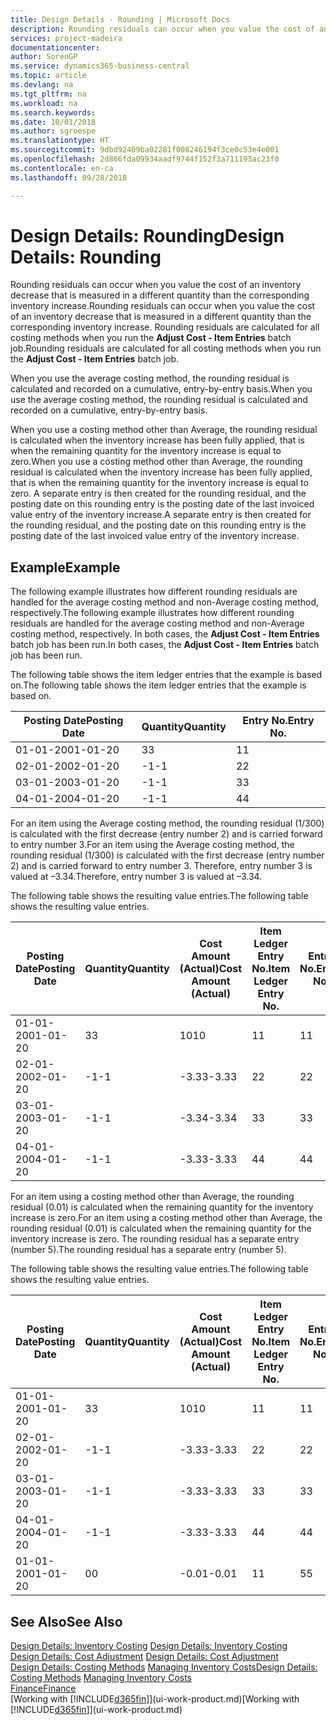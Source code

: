 ```yaml
---
title: Design Details - Rounding | Microsoft Docs
description: Rounding residuals can occur when you value the cost of an inventory decrease that is measured in a different quantity than the corresponding inventory increase. Rounding residuals are calculated for all costing methods when you run the **Adjust Cost - Item Entries** batch job.
services: project-madeira
documentationcenter: 
author: SorenGP
ms.service: dynamics365-business-central
ms.topic: article
ms.devlang: na
ms.tgt_pltfrm: na
ms.workload: na
ms.search.keywords: 
ms.date: 10/01/2018
ms.author: sgroespe
ms.translationtype: HT
ms.sourcegitcommit: 9dbd92409ba02281f008246194f3ce0c53e4e001
ms.openlocfilehash: 2d866fda09934aadf9744f152f3a711193ac23f0
ms.contentlocale: en-ca
ms.lasthandoff: 09/28/2018

---
```

# <a name="design-details-rounding"></a><span data-ttu-id="ed8ca-104">Design Details: Rounding</span><span class="sxs-lookup"><span data-stu-id="ed8ca-104">Design Details: Rounding</span></span>
<span data-ttu-id="ed8ca-105">Rounding residuals can occur when you value the cost of an inventory decrease that is measured in a different quantity than the corresponding inventory increase.</span><span class="sxs-lookup"><span data-stu-id="ed8ca-105">Rounding residuals can occur when you value the cost of an inventory decrease that is measured in a different quantity than the corresponding inventory increase.</span></span> <span data-ttu-id="ed8ca-106">Rounding residuals are calculated for all costing methods when you run the **Adjust Cost - Item Entries** batch job.</span><span class="sxs-lookup"><span data-stu-id="ed8ca-106">Rounding residuals are calculated for all costing methods when you run the **Adjust Cost - Item Entries** batch job.</span></span>  

 <span data-ttu-id="ed8ca-107">When you use the average costing method, the rounding residual is calculated and recorded on a cumulative, entry-by-entry basis.</span><span class="sxs-lookup"><span data-stu-id="ed8ca-107">When you use the average costing method, the rounding residual is calculated and recorded on a cumulative, entry-by-entry basis.</span></span>  

 <span data-ttu-id="ed8ca-108">When you use a costing method other than Average, the rounding residual is calculated when the inventory increase has been fully applied, that is when the remaining quantity for the inventory increase is equal to zero.</span><span class="sxs-lookup"><span data-stu-id="ed8ca-108">When you use a costing method other than Average, the rounding residual is calculated when the inventory increase has been fully applied, that is when the remaining quantity for the inventory increase is equal to zero.</span></span> <span data-ttu-id="ed8ca-109">A separate entry is then created for the rounding residual, and the posting date on this rounding entry is the posting date of the last invoiced value entry of the inventory increase.</span><span class="sxs-lookup"><span data-stu-id="ed8ca-109">A separate entry is then created for the rounding residual, and the posting date on this rounding entry is the posting date of the last invoiced value entry of the inventory increase.</span></span>  

## <a name="example"></a><span data-ttu-id="ed8ca-110">Example</span><span class="sxs-lookup"><span data-stu-id="ed8ca-110">Example</span></span>  
 <span data-ttu-id="ed8ca-111">The following example illustrates how different rounding residuals are handled for the average costing method and non-Average costing method, respectively.</span><span class="sxs-lookup"><span data-stu-id="ed8ca-111">The following example illustrates how different rounding residuals are handled for the average costing method and non-Average costing method, respectively.</span></span> <span data-ttu-id="ed8ca-112">In both cases, the **Adjust Cost - Item Entries** batch job has been run.</span><span class="sxs-lookup"><span data-stu-id="ed8ca-112">In both cases, the **Adjust Cost - Item Entries** batch job has been run.</span></span>  

 <span data-ttu-id="ed8ca-113">The following table shows the item ledger entries that the example is based on.</span><span class="sxs-lookup"><span data-stu-id="ed8ca-113">The following table shows the item ledger entries that the example is based on.</span></span>  

|<span data-ttu-id="ed8ca-114">Posting Date</span><span class="sxs-lookup"><span data-stu-id="ed8ca-114">Posting Date</span></span>|<span data-ttu-id="ed8ca-115">Quantity</span><span class="sxs-lookup"><span data-stu-id="ed8ca-115">Quantity</span></span>|<span data-ttu-id="ed8ca-116">Entry No.</span><span class="sxs-lookup"><span data-stu-id="ed8ca-116">Entry No.</span></span>|  
|------------------|--------------|---------------|  
|<span data-ttu-id="ed8ca-117">01-01-20</span><span class="sxs-lookup"><span data-stu-id="ed8ca-117">01-01-20</span></span>|<span data-ttu-id="ed8ca-118">3</span><span class="sxs-lookup"><span data-stu-id="ed8ca-118">3</span></span>|<span data-ttu-id="ed8ca-119">1</span><span class="sxs-lookup"><span data-stu-id="ed8ca-119">1</span></span>|  
|<span data-ttu-id="ed8ca-120">02-01-20</span><span class="sxs-lookup"><span data-stu-id="ed8ca-120">02-01-20</span></span>|<span data-ttu-id="ed8ca-121">-1</span><span class="sxs-lookup"><span data-stu-id="ed8ca-121">-1</span></span>|<span data-ttu-id="ed8ca-122">2</span><span class="sxs-lookup"><span data-stu-id="ed8ca-122">2</span></span>|  
|<span data-ttu-id="ed8ca-123">03-01-20</span><span class="sxs-lookup"><span data-stu-id="ed8ca-123">03-01-20</span></span>|<span data-ttu-id="ed8ca-124">-1</span><span class="sxs-lookup"><span data-stu-id="ed8ca-124">-1</span></span>|<span data-ttu-id="ed8ca-125">3</span><span class="sxs-lookup"><span data-stu-id="ed8ca-125">3</span></span>|  
|<span data-ttu-id="ed8ca-126">04-01-20</span><span class="sxs-lookup"><span data-stu-id="ed8ca-126">04-01-20</span></span>|<span data-ttu-id="ed8ca-127">-1</span><span class="sxs-lookup"><span data-stu-id="ed8ca-127">-1</span></span>|<span data-ttu-id="ed8ca-128">4</span><span class="sxs-lookup"><span data-stu-id="ed8ca-128">4</span></span>|  

 <span data-ttu-id="ed8ca-129">For an item using the Average costing method, the rounding residual (1/300) is calculated with the first decrease (entry number 2) and is carried forward to entry number 3.</span><span class="sxs-lookup"><span data-stu-id="ed8ca-129">For an item using the Average costing method, the rounding residual (1/300) is calculated with the first decrease (entry number 2) and is carried forward to entry number 3.</span></span> <span data-ttu-id="ed8ca-130">Therefore, entry number 3 is valued at –3.34.</span><span class="sxs-lookup"><span data-stu-id="ed8ca-130">Therefore, entry number 3 is valued at –3.34.</span></span>  

 <span data-ttu-id="ed8ca-131">The following table shows the resulting value entries.</span><span class="sxs-lookup"><span data-stu-id="ed8ca-131">The following table shows the resulting value entries.</span></span>  

|<span data-ttu-id="ed8ca-132">Posting Date</span><span class="sxs-lookup"><span data-stu-id="ed8ca-132">Posting Date</span></span>|<span data-ttu-id="ed8ca-133">Quantity</span><span class="sxs-lookup"><span data-stu-id="ed8ca-133">Quantity</span></span>|<span data-ttu-id="ed8ca-134">Cost Amount (Actual)</span><span class="sxs-lookup"><span data-stu-id="ed8ca-134">Cost Amount (Actual)</span></span>|<span data-ttu-id="ed8ca-135">Item Ledger Entry No.</span><span class="sxs-lookup"><span data-stu-id="ed8ca-135">Item Ledger Entry No.</span></span>|<span data-ttu-id="ed8ca-136">Entry No.</span><span class="sxs-lookup"><span data-stu-id="ed8ca-136">Entry No.</span></span>|  
|------------------|--------------|----------------------------|---------------------------|---------------|  
|<span data-ttu-id="ed8ca-137">01-01-20</span><span class="sxs-lookup"><span data-stu-id="ed8ca-137">01-01-20</span></span>|<span data-ttu-id="ed8ca-138">3</span><span class="sxs-lookup"><span data-stu-id="ed8ca-138">3</span></span>|<span data-ttu-id="ed8ca-139">10</span><span class="sxs-lookup"><span data-stu-id="ed8ca-139">10</span></span>|<span data-ttu-id="ed8ca-140">1</span><span class="sxs-lookup"><span data-stu-id="ed8ca-140">1</span></span>|<span data-ttu-id="ed8ca-141">1</span><span class="sxs-lookup"><span data-stu-id="ed8ca-141">1</span></span>|  
|<span data-ttu-id="ed8ca-142">02-01-20</span><span class="sxs-lookup"><span data-stu-id="ed8ca-142">02-01-20</span></span>|<span data-ttu-id="ed8ca-143">-1</span><span class="sxs-lookup"><span data-stu-id="ed8ca-143">-1</span></span>|<span data-ttu-id="ed8ca-144">-3.33</span><span class="sxs-lookup"><span data-stu-id="ed8ca-144">-3.33</span></span>|<span data-ttu-id="ed8ca-145">2</span><span class="sxs-lookup"><span data-stu-id="ed8ca-145">2</span></span>|<span data-ttu-id="ed8ca-146">2</span><span class="sxs-lookup"><span data-stu-id="ed8ca-146">2</span></span>|  
|<span data-ttu-id="ed8ca-147">03-01-20</span><span class="sxs-lookup"><span data-stu-id="ed8ca-147">03-01-20</span></span>|<span data-ttu-id="ed8ca-148">-1</span><span class="sxs-lookup"><span data-stu-id="ed8ca-148">-1</span></span>|<span data-ttu-id="ed8ca-149">-3.34</span><span class="sxs-lookup"><span data-stu-id="ed8ca-149">-3.34</span></span>|<span data-ttu-id="ed8ca-150">3</span><span class="sxs-lookup"><span data-stu-id="ed8ca-150">3</span></span>|<span data-ttu-id="ed8ca-151">3</span><span class="sxs-lookup"><span data-stu-id="ed8ca-151">3</span></span>|  
|<span data-ttu-id="ed8ca-152">04-01-20</span><span class="sxs-lookup"><span data-stu-id="ed8ca-152">04-01-20</span></span>|<span data-ttu-id="ed8ca-153">-1</span><span class="sxs-lookup"><span data-stu-id="ed8ca-153">-1</span></span>|<span data-ttu-id="ed8ca-154">-3.33</span><span class="sxs-lookup"><span data-stu-id="ed8ca-154">-3.33</span></span>|<span data-ttu-id="ed8ca-155">4</span><span class="sxs-lookup"><span data-stu-id="ed8ca-155">4</span></span>|<span data-ttu-id="ed8ca-156">4</span><span class="sxs-lookup"><span data-stu-id="ed8ca-156">4</span></span>|  

 <span data-ttu-id="ed8ca-157">For an item using a costing method other than Average, the rounding residual (0.01) is calculated when the remaining quantity for the inventory increase is zero.</span><span class="sxs-lookup"><span data-stu-id="ed8ca-157">For an item using a costing method other than Average, the rounding residual (0.01) is calculated when the remaining quantity for the inventory increase is zero.</span></span> <span data-ttu-id="ed8ca-158">The rounding residual has a separate entry (number 5).</span><span class="sxs-lookup"><span data-stu-id="ed8ca-158">The rounding residual has a separate entry (number 5).</span></span>  

 <span data-ttu-id="ed8ca-159">The following table shows the resulting value entries.</span><span class="sxs-lookup"><span data-stu-id="ed8ca-159">The following table shows the resulting value entries.</span></span>  

|<span data-ttu-id="ed8ca-160">Posting Date</span><span class="sxs-lookup"><span data-stu-id="ed8ca-160">Posting Date</span></span>|<span data-ttu-id="ed8ca-161">Quantity</span><span class="sxs-lookup"><span data-stu-id="ed8ca-161">Quantity</span></span>|<span data-ttu-id="ed8ca-162">Cost Amount (Actual)</span><span class="sxs-lookup"><span data-stu-id="ed8ca-162">Cost Amount (Actual)</span></span>|<span data-ttu-id="ed8ca-163">Item Ledger Entry No.</span><span class="sxs-lookup"><span data-stu-id="ed8ca-163">Item Ledger Entry No.</span></span>|<span data-ttu-id="ed8ca-164">Entry No.</span><span class="sxs-lookup"><span data-stu-id="ed8ca-164">Entry No.</span></span>|  
|------------------|--------------|----------------------------|---------------------------|---------------|  
|<span data-ttu-id="ed8ca-165">01-01-20</span><span class="sxs-lookup"><span data-stu-id="ed8ca-165">01-01-20</span></span>|<span data-ttu-id="ed8ca-166">3</span><span class="sxs-lookup"><span data-stu-id="ed8ca-166">3</span></span>|<span data-ttu-id="ed8ca-167">10</span><span class="sxs-lookup"><span data-stu-id="ed8ca-167">10</span></span>|<span data-ttu-id="ed8ca-168">1</span><span class="sxs-lookup"><span data-stu-id="ed8ca-168">1</span></span>|<span data-ttu-id="ed8ca-169">1</span><span class="sxs-lookup"><span data-stu-id="ed8ca-169">1</span></span>|  
|<span data-ttu-id="ed8ca-170">02-01-20</span><span class="sxs-lookup"><span data-stu-id="ed8ca-170">02-01-20</span></span>|<span data-ttu-id="ed8ca-171">-1</span><span class="sxs-lookup"><span data-stu-id="ed8ca-171">-1</span></span>|<span data-ttu-id="ed8ca-172">-3.33</span><span class="sxs-lookup"><span data-stu-id="ed8ca-172">-3.33</span></span>|<span data-ttu-id="ed8ca-173">2</span><span class="sxs-lookup"><span data-stu-id="ed8ca-173">2</span></span>|<span data-ttu-id="ed8ca-174">2</span><span class="sxs-lookup"><span data-stu-id="ed8ca-174">2</span></span>|  
|<span data-ttu-id="ed8ca-175">03-01-20</span><span class="sxs-lookup"><span data-stu-id="ed8ca-175">03-01-20</span></span>|<span data-ttu-id="ed8ca-176">-1</span><span class="sxs-lookup"><span data-stu-id="ed8ca-176">-1</span></span>|<span data-ttu-id="ed8ca-177">-3.33</span><span class="sxs-lookup"><span data-stu-id="ed8ca-177">-3.33</span></span>|<span data-ttu-id="ed8ca-178">3</span><span class="sxs-lookup"><span data-stu-id="ed8ca-178">3</span></span>|<span data-ttu-id="ed8ca-179">3</span><span class="sxs-lookup"><span data-stu-id="ed8ca-179">3</span></span>|  
|<span data-ttu-id="ed8ca-180">04-01-20</span><span class="sxs-lookup"><span data-stu-id="ed8ca-180">04-01-20</span></span>|<span data-ttu-id="ed8ca-181">-1</span><span class="sxs-lookup"><span data-stu-id="ed8ca-181">-1</span></span>|<span data-ttu-id="ed8ca-182">-3.33</span><span class="sxs-lookup"><span data-stu-id="ed8ca-182">-3.33</span></span>|<span data-ttu-id="ed8ca-183">4</span><span class="sxs-lookup"><span data-stu-id="ed8ca-183">4</span></span>|<span data-ttu-id="ed8ca-184">4</span><span class="sxs-lookup"><span data-stu-id="ed8ca-184">4</span></span>|  
|<span data-ttu-id="ed8ca-185">01-01-20</span><span class="sxs-lookup"><span data-stu-id="ed8ca-185">01-01-20</span></span>|<span data-ttu-id="ed8ca-186">0</span><span class="sxs-lookup"><span data-stu-id="ed8ca-186">0</span></span>|<span data-ttu-id="ed8ca-187">-0.01</span><span class="sxs-lookup"><span data-stu-id="ed8ca-187">-0.01</span></span>|<span data-ttu-id="ed8ca-188">1</span><span class="sxs-lookup"><span data-stu-id="ed8ca-188">1</span></span>|<span data-ttu-id="ed8ca-189">5</span><span class="sxs-lookup"><span data-stu-id="ed8ca-189">5</span></span>|  

## <a name="see-also"></a><span data-ttu-id="ed8ca-190">See Also</span><span class="sxs-lookup"><span data-stu-id="ed8ca-190">See Also</span></span>  
 <span data-ttu-id="ed8ca-191">[Design Details: Inventory Costing](design-details-inventory-costing.md) </span><span class="sxs-lookup"><span data-stu-id="ed8ca-191">[Design Details: Inventory Costing](design-details-inventory-costing.md) </span></span>  
 <span data-ttu-id="ed8ca-192">[Design Details: Cost Adjustment](design-details-cost-adjustment.md) </span><span class="sxs-lookup"><span data-stu-id="ed8ca-192">[Design Details: Cost Adjustment](design-details-cost-adjustment.md) </span></span>  
 <span data-ttu-id="ed8ca-193">[Design Details: Costing Methods](design-details-costing-methods.md) [Managing Inventory Costs](finance-manage-inventory-costs.md)</span><span class="sxs-lookup"><span data-stu-id="ed8ca-193">[Design Details: Costing Methods](design-details-costing-methods.md) [Managing Inventory Costs](finance-manage-inventory-costs.md)</span></span>  
 [<span data-ttu-id="ed8ca-194">Finance</span><span class="sxs-lookup"><span data-stu-id="ed8ca-194">Finance</span></span>](finance.md)  
 <span data-ttu-id="ed8ca-195">[Working with [!INCLUDE[d365fin](includes/d365fin_md.md)]](ui-work-product.md)</span><span class="sxs-lookup"><span data-stu-id="ed8ca-195">[Working with [!INCLUDE[d365fin](includes/d365fin_md.md)]](ui-work-product.md)</span></span>

